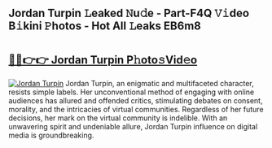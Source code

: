 ## Jordan Turpin 𝙻eaked 𝙽u𝚍e - Part-F4Q 𝚅𝚒deo B𝚒kini 𝙿hotos - Hot All 𝙻eaks EB6m8

# <h2><a href="http://ld6n6q.urlbe.top/?page=Jordan+Turpin">🔗🔗👉👉 Jordan Turpin P𝚑oto𝚜Vid𝚎o</a></h2>

[![Jordan Turpin](https://i.imgur.com/eBuTRDB.gif)](http://ld6n6q.urlbe.top/?page=Jordan+Turpin)
Jordan Turpin, an enigmatic and multifaceted character, resists simple labels. Her unconventional method of engaging with online audiences has allured and offended critics, stimulating debates on consent, morality, and the intricacies of virtual communities. Regardless of her future decisions, her mark on the virtual community is indelible. With an unwavering spirit and undeniable allure, Jordan Turpin influence on digital media is groundbreaking.
